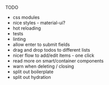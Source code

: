 TODO

- css modules
- nice styles - material-ui?
- hot reloading
- tests
- linting
- allow enter to submit fields
- drag and drop todos to different lists
- nicer flow to add/edit items - one click
- read more on smart/container components
- warn when deleting / closing
- split out boilerplate
- split out hydration
